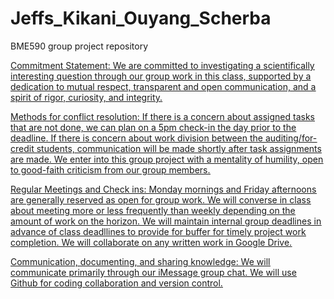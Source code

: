 # Jeffs_Kikani_Ouyang_Scherba
BME590 group project repository

<u>Commitment Statement<u>: 
We are committed to investigating a scientifically interesting question through our group work in this class, supported by a dedication to mutual respect, transparent and open communication, and a spirit of rigor, curiosity, and integrity.

<u>Methods for conflict resolution<u>: 
If there is a concern about assigned tasks that are not done, we can plan on a 5pm check-in the day prior to the deadline.
If there is concern about work division between the auditing/for-credit students, communication will be made shortly after task assignments are made.
We enter into this group project with a mentality of humility, open to good-faith criticism from our group members.

<u>Regular Meetings and Check ins<u>: 
Monday mornings and Friday afternoons are generally reserved as open for group work. We will converse in class about meeting more or less frequently than weekly depending on the amount of work on the horizon. We will maintain internal group deadlines in advance of class deadllines to provide for buffer for timely project work completion. We will collaborate on any written work in Google Drive. 

<u>Communication, documenting, and sharing knowledge<u>: 
We will communicate primarily through our iMessage group chat. We will use Github for coding collaboration and version control.

